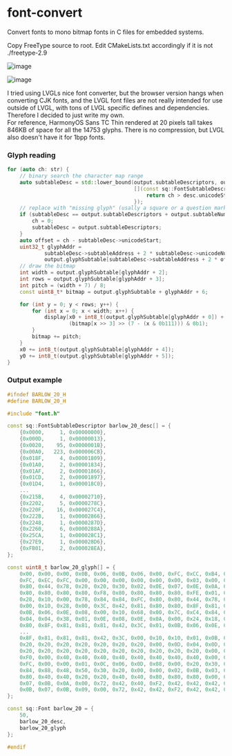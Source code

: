 # font-convert
Convert fonts to mono bitmap fonts in C files for embedded systems.

Copy FreeType source to root. Edit CMakeLists.txt accordingly if it is not ./freetype-2.9

![image](https://github.com/jrymk/font-convert/assets/39593345/a92dbc20-1809-466d-8846-2b96e216efb3)

![image](https://github.com/jrymk/font-convert/assets/39593345/8d38001f-4da5-4bb8-ad10-1c8bb164fc42)

I tried using LVGLs nice font converter, but the browser version hangs when converting CJK fonts, and the LVGL font files are not really intended for use outside of LVGL, with tons of LVGL specific defines and dependencies. Therefore I decided to just write my own.\
For reference, HarmonyOS Sans TC Thin rendered at 20 pixels tall takes 846KB of space for all the 14753 glyphs. There is no compression, but LVGL also doesn't have it for 1bpp fonts.

### Glyph reading
```cpp
for (auto ch: str) {
    // binary search the character map range
    auto subtableDesc = std::lower_bound(output.subtableDescriptors, output.subtableDescriptors + output.subtableNum, ch,
                                         [](const sq::FontSubtableDescriptor& desc, const uint16_t& ch) {
                                             return ch > desc.unicodeStart + desc.unicodeNum - 1;
                                         });
    // replace with "missing glyph" (usally a square or a question mark) if not found
    if (subtableDesc == output.subtableDescriptors + output.subtableNum || subtableDesc->unicodeStart > ch) {
        ch = 0;
        subtableDesc = output.subtableDescriptors;
    }
    auto offset = ch - subtableDesc->unicodeStart;
    uint32_t glyphAddr =
            subtableDesc->subtableAddress + 2 * subtableDesc->unicodeNum + output.glyphSubtable[subtableDesc->subtableAddress + 2 * offset] * 256 +
            output.glyphSubtable[subtableDesc->subtableAddress + 2 * offset + 1];
    // draw the bitmap
    int width = output.glyphSubtable[glyphAddr + 2];
    int rows = output.glyphSubtable[glyphAddr + 3];
    int pitch = (width + 7) / 8;
    const uint8_t* bitmap = output.glyphSubtable + glyphAddr + 6;

    for (int y = 0; y < rows; y++) {
        for (int x = 0; x < width; x++) {
            display[x0 + int8_t(output.glyphSubtable[glyphAddr + 0]) + x][y0 + -int8_t(output.glyphSubtable[glyphAddr + 1]) + y] = (
                    (bitmap[x >> 3] >> (7 - (x & 0b111))) & 0b1);
        }
        bitmap += pitch;
    }
    x0 += int8_t(output.glyphSubtable[glyphAddr + 4]);
    y0 += int8_t(output.glyphSubtable[glyphAddr + 5]);
}
```

### Output example
```cpp
#ifndef BARLOW_20_H
#define BARLOW_20_H

#include "font.h"

const sq::FontSubtableDescriptor barlow_20_desc[] = {
	{0x0000,     1, 0x00000000},
	{0x000D,     1, 0x00000013},
	{0x0020,    95, 0x0000001B},
	{0x00A0,   223, 0x000006CB},
	{0x018F,     4, 0x00001809},
	{0x01A0,     2, 0x00001834},
	{0x01AF,     2, 0x00001866},
	{0x01CD,     2, 0x00001897},
	{0x01D4,     1, 0x000018C0},
    ...
	{0x215B,     4, 0x00002710},
	{0x2202,     5, 0x0000278C},
	{0x220F,    16, 0x000027C4},
	{0x222B,     1, 0x00002866},
	{0x2248,     1, 0x0000287D},
	{0x2260,     6, 0x0000288A},
	{0x25CA,     1, 0x000028C1},
	{0x27E9,     1, 0x000028D6},
	{0xFB01,     2, 0x000028EA},
};

const uint8_t barlow_20_glyph[] = {
    0x00, 0x00, 0x00, 0x0B, 0x06, 0x0B, 0x06, 0x00, 0xFC, 0xCC, 0xB4, 0xBC, 0xF4, 0xFC, 0xEC, 0xFC,
    0xFC, 0xEC, 0xFC, 0x00, 0x00, 0x00, 0x00, 0x00, 0x00, 0x03, 0x00, 0x00, 0x00, 0x00, 0x06, 0x00,
    0x80, 0x44, 0x78, 0x20, 0x20, 0x30, 0x02, 0x0E, 0x07, 0x0E, 0x0A, 0x00, 0x28, 0x10, 0x00, 0xFE,
    0x80, 0x80, 0x80, 0x80, 0xF8, 0x80, 0x80, 0x80, 0x80, 0xFE, 0x01, 0x0B, 0x06, 0x0B, 0x08, 0x00,
    0x28, 0x10, 0x00, 0x78, 0x84, 0x84, 0xFC, 0x80, 0x80, 0x44, 0x78, 0x01, 0x0E, 0x08, 0x0E, 0x0A,
    0x00, 0x10, 0x28, 0x00, 0x3C, 0x42, 0x81, 0x80, 0x80, 0x8F, 0x81, 0x81, 0x81, 0x42, 0x3C, 0x01,
    0x0B, 0x06, 0x0E, 0x08, 0x00, 0x10, 0x68, 0x00, 0x7C, 0xC4, 0x84, 0x84, 0x84, 0x84, 0xC4, 0x7C,
    0x04, 0x04, 0x38, 0x01, 0x0E, 0x08, 0x0E, 0x0A, 0x00, 0x24, 0x18, 0x00, 0x3C, 0x42, 0x81, 0x80,
    0x80, 0x8F, 0x81, 0x81, 0x81, 0x42, 0x3C, 0x01, 0x0B, 0x06, 0x0E, 0x08, 0x00, 0x48, 0x30, 0x00,
    ...
    0x8F, 0x81, 0x81, 0x81, 0x42, 0x3C, 0x00, 0x10, 0x10, 0x01, 0x0B, 0x06, 0x0E, 0x08, 0x00, 0x10,
    0x20, 0x20, 0x20, 0x20, 0x20, 0x20, 0x20, 0x00, 0x0D, 0x04, 0x0D, 0x04, 0x00, 0xF0, 0x00, 0x20,
    0x20, 0x20, 0x20, 0x20, 0x20, 0x20, 0x20, 0x20, 0x20, 0x20, 0x00, 0x0A, 0x04, 0x0A, 0x03, 0x00,
    0xF0, 0x00, 0x40, 0x40, 0x40, 0x40, 0x40, 0x40, 0x40, 0x40, 0x00, 0x0B, 0x03, 0x0B, 0x03, 0x00,
    0xFC, 0x00, 0x00, 0x01, 0x0C, 0x06, 0x0D, 0x08, 0x00, 0x20, 0x30, 0x50, 0x48, 0x48, 0x88, 0x84,
    0x84, 0x88, 0x48, 0x50, 0x30, 0x20, 0x00, 0x00, 0x02, 0x0B, 0x03, 0x0C, 0x06, 0x00, 0x80, 0x80,
    0x80, 0x40, 0x40, 0x20, 0x20, 0x40, 0x40, 0x80, 0x80, 0x80, 0x00, 0x00, 0x00, 0x11, 0x01, 0x0B,
    0x07, 0x0B, 0x0A, 0x00, 0x72, 0x42, 0x40, 0xF2, 0x42, 0x42, 0x42, 0x42, 0x42, 0x42, 0x42, 0x01,
    0x0B, 0x07, 0x0B, 0x09, 0x00, 0x72, 0x42, 0x42, 0xF2, 0x42, 0x42, 0x42, 0x42, 0x42, 0x42, 0x42,
};

const sq::Font barlow_20 = {
	50,
	barlow_20_desc,
	barlow_20_glyph
};

#endif

```
